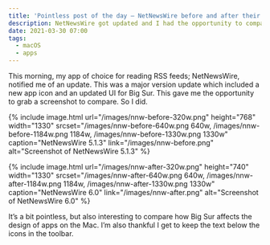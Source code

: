 ```yaml
---
title: 'Pointless post of the day – NetNewsWire before and after their Big Sur update'
description: NetNewsWire got updated and I had the opportunity to compare the UI
date: 2021-03-30 07:00
tags:
  - macOS
  - apps
---
```


This morning, my app of choice for reading RSS feeds; NetNewsWire, notified me of an update. This was a major version update which included a new app icon and an updated UI for Big Sur. This gave me the opportunity to grab a screenshot to compare. So I did.

{% include image.html
  url="/images/nnw-before-320w.png"
  height="768"
  width="1330"
  srcset="/images/nnw-before-640w.png 640w,
          /images/nnw-before-1184w.png 1184w,
          /images/nnw-before-1330w.png 1330w"
  caption="NetNewsWire 5.1.3"
  link="/images/nnw-before.png"
  alt="Screenshot of NetNewsWire 5.1.3"
%}

{% include image.html
  url="/images/nnw-after-320w.png"
  height="740"
  width="1330"
  srcset="/images/nnw-after-640w.png 640w,
          /images/nnw-after-1184w.png 1184w,
          /images/nnw-after-1330w.png 1330w"
  caption="NetNewsWire 6.0"
  link="/images/nnw-after.png"
  alt="Screenshot of NetNewsWire 6.0"
%}

It’s a bit pointless, but also interesting to compare how Big Sur affects the design of apps on the Mac. I’m also thankful I get to keep the text below the icons in the toolbar.
